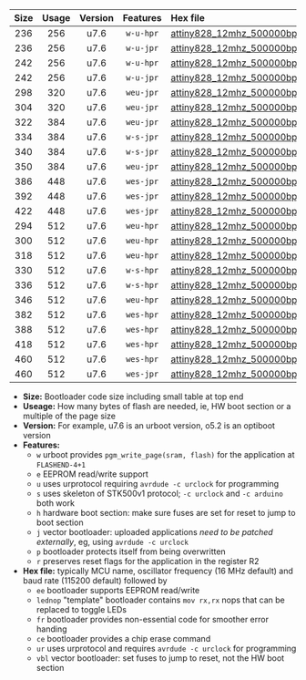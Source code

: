 |Size|Usage|Version|Features|Hex file|
|:-:|:-:|:-:|:-:|:--|
|236|256|u7.6|`w-u-hpr`|[attiny828_12mhz_500000bps_ur.hex](https://raw.githubusercontent.com/stefanrueger/urboot/main//attiny828_12mhz_500000bps_ur.hex)|
|236|256|u7.6|`w-u-jpr`|[attiny828_12mhz_500000bps_ur_vbl.hex](https://raw.githubusercontent.com/stefanrueger/urboot/main//attiny828_12mhz_500000bps_ur_vbl.hex)|
|242|256|u7.6|`w-u-hpr`|[attiny828_12mhz_500000bps_lednop_ur.hex](https://raw.githubusercontent.com/stefanrueger/urboot/main//attiny828_12mhz_500000bps_lednop_ur.hex)|
|242|256|u7.6|`w-u-jpr`|[attiny828_12mhz_500000bps_lednop_ur_vbl.hex](https://raw.githubusercontent.com/stefanrueger/urboot/main//attiny828_12mhz_500000bps_lednop_ur_vbl.hex)|
|298|320|u7.6|`weu-jpr`|[attiny828_12mhz_500000bps_ee_ur_vbl.hex](https://raw.githubusercontent.com/stefanrueger/urboot/main//attiny828_12mhz_500000bps_ee_ur_vbl.hex)|
|304|320|u7.6|`weu-jpr`|[attiny828_12mhz_500000bps_ee_lednop_ur_vbl.hex](https://raw.githubusercontent.com/stefanrueger/urboot/main//attiny828_12mhz_500000bps_ee_lednop_ur_vbl.hex)|
|322|384|u7.6|`weu-jpr`|[attiny828_12mhz_500000bps_ee_lednop_fr_ur_vbl.hex](https://raw.githubusercontent.com/stefanrueger/urboot/main//attiny828_12mhz_500000bps_ee_lednop_fr_ur_vbl.hex)|
|334|384|u7.6|`w-s-jpr`|[attiny828_12mhz_500000bps_vbl.hex](https://raw.githubusercontent.com/stefanrueger/urboot/main//attiny828_12mhz_500000bps_vbl.hex)|
|340|384|u7.6|`w-s-jpr`|[attiny828_12mhz_500000bps_lednop_vbl.hex](https://raw.githubusercontent.com/stefanrueger/urboot/main//attiny828_12mhz_500000bps_lednop_vbl.hex)|
|350|384|u7.6|`weu-jpr`|[attiny828_12mhz_500000bps_ee_lednop_fr_ce_ur_vbl.hex](https://raw.githubusercontent.com/stefanrueger/urboot/main//attiny828_12mhz_500000bps_ee_lednop_fr_ce_ur_vbl.hex)|
|386|448|u7.6|`wes-jpr`|[attiny828_12mhz_500000bps_ee_vbl.hex](https://raw.githubusercontent.com/stefanrueger/urboot/main//attiny828_12mhz_500000bps_ee_vbl.hex)|
|392|448|u7.6|`wes-jpr`|[attiny828_12mhz_500000bps_ee_lednop_vbl.hex](https://raw.githubusercontent.com/stefanrueger/urboot/main//attiny828_12mhz_500000bps_ee_lednop_vbl.hex)|
|422|448|u7.6|`wes-jpr`|[attiny828_12mhz_500000bps_ee_lednop_fr_vbl.hex](https://raw.githubusercontent.com/stefanrueger/urboot/main//attiny828_12mhz_500000bps_ee_lednop_fr_vbl.hex)|
|294|512|u7.6|`weu-hpr`|[attiny828_12mhz_500000bps_ee_ur.hex](https://raw.githubusercontent.com/stefanrueger/urboot/main//attiny828_12mhz_500000bps_ee_ur.hex)|
|300|512|u7.6|`weu-hpr`|[attiny828_12mhz_500000bps_ee_lednop_ur.hex](https://raw.githubusercontent.com/stefanrueger/urboot/main//attiny828_12mhz_500000bps_ee_lednop_ur.hex)|
|318|512|u7.6|`weu-hpr`|[attiny828_12mhz_500000bps_ee_lednop_fr_ur.hex](https://raw.githubusercontent.com/stefanrueger/urboot/main//attiny828_12mhz_500000bps_ee_lednop_fr_ur.hex)|
|330|512|u7.6|`w-s-hpr`|[attiny828_12mhz_500000bps.hex](https://raw.githubusercontent.com/stefanrueger/urboot/main//attiny828_12mhz_500000bps.hex)|
|336|512|u7.6|`w-s-hpr`|[attiny828_12mhz_500000bps_lednop.hex](https://raw.githubusercontent.com/stefanrueger/urboot/main//attiny828_12mhz_500000bps_lednop.hex)|
|346|512|u7.6|`weu-hpr`|[attiny828_12mhz_500000bps_ee_lednop_fr_ce_ur.hex](https://raw.githubusercontent.com/stefanrueger/urboot/main//attiny828_12mhz_500000bps_ee_lednop_fr_ce_ur.hex)|
|382|512|u7.6|`wes-hpr`|[attiny828_12mhz_500000bps_ee.hex](https://raw.githubusercontent.com/stefanrueger/urboot/main//attiny828_12mhz_500000bps_ee.hex)|
|388|512|u7.6|`wes-hpr`|[attiny828_12mhz_500000bps_ee_lednop.hex](https://raw.githubusercontent.com/stefanrueger/urboot/main//attiny828_12mhz_500000bps_ee_lednop.hex)|
|418|512|u7.6|`wes-hpr`|[attiny828_12mhz_500000bps_ee_lednop_fr.hex](https://raw.githubusercontent.com/stefanrueger/urboot/main//attiny828_12mhz_500000bps_ee_lednop_fr.hex)|
|460|512|u7.6|`wes-hpr`|[attiny828_12mhz_500000bps_ee_lednop_fr_ce.hex](https://raw.githubusercontent.com/stefanrueger/urboot/main//attiny828_12mhz_500000bps_ee_lednop_fr_ce.hex)|
|460|512|u7.6|`wes-jpr`|[attiny828_12mhz_500000bps_ee_lednop_fr_ce_vbl.hex](https://raw.githubusercontent.com/stefanrueger/urboot/main//attiny828_12mhz_500000bps_ee_lednop_fr_ce_vbl.hex)|

- **Size:** Bootloader code size including small table at top end
- **Useage:** How many bytes of flash are needed, ie, HW boot section or a multiple of the page size
- **Version:** For example, u7.6 is an urboot version, o5.2 is an optiboot version
- **Features:**
  + `w` urboot provides `pgm_write_page(sram, flash)` for the application at `FLASHEND-4+1`
  + `e` EEPROM read/write support
  + `u` uses urprotocol requiring `avrdude -c urclock` for programming
  + `s` uses skeleton of STK500v1 protocol; `-c urclock` and `-c arduino` both work
  + `h` hardware boot section: make sure fuses are set for reset to jump to boot section
  + `j` vector bootloader: uploaded applications *need to be patched externally*, eg, using `avrdude -c urclock`
  + `p` bootloader protects itself from being overwritten
  + `r` preserves reset flags for the application in the register R2
- **Hex file:** typically MCU name, oscillator frequency (16 MHz default) and baud rate (115200 default) followed by
  + `ee` bootloader supports EEPROM read/write
  + `lednop` "template" bootloader contains `mov rx,rx` nops that can be replaced to toggle LEDs
  + `fr` bootloader provides non-essential code for smoother error handing
  + `ce` bootloader provides a chip erase command
  + `ur` uses urprotocol and requires `avrdude -c urclock` for programming
  + `vbl` vector bootloader: set fuses to jump to reset, not the HW boot section
